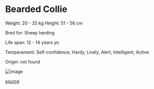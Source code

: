 # Bearded Collie

Weight: 20 - 25 kg
Height: 51 - 56 cm

Bred for: Sheep herding

Life span: 12 - 14 years yo

Temperament: Self-confidence, Hardy, Lively, Alert, Intelligent, Active

Origin: not found

![image](https://cdn2.thedogapi.com/images/A09F4c1qP.jpg)

[source](https://api.thedogapi.com/v1/breeds/32)
